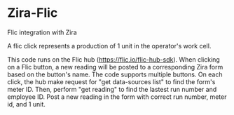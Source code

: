 # Zira-Flic
Flic integration with Zira

A flic click represents a production of 1 unit in the operator's work cell.

This code runs on the Flic hub (https://flic.io/flic-hub-sdk).
When clicking on a Flic button, a new reading will be posted to a corresponding Zira form based on the button's name.
The code supports multiple buttons. On each click, the hub make request for "get data-sources list" to find the form's meter ID.
Then, perform "get reading" to find the lastest run number and employee ID.
Post a new reading in the form with correct run number, meter id, and 1 unit.
